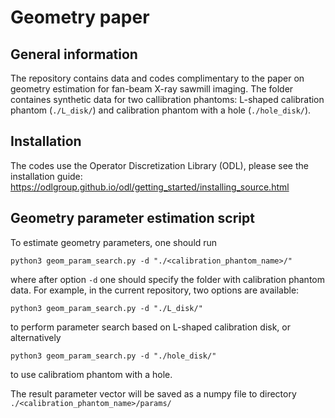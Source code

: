 # Geometry paper
## General information
The repository contains data and codes complimentary to the paper on geometry estimation for fan-beam X-ray sawmill imaging. The folder containes synthetic data for two callibration phantoms: L-shaped calibration phantom (```./L_disk/```) and calibration phantom with a hole (```./hole_disk/```).

## Installation
The codes use the Operator Discretization Library (ODL), please see the installation guide: https://odlgroup.github.io/odl/getting_started/installing_source.html

## Geometry parameter estimation script
To estimate geometry parameters, one should run 

```python3 geom_param_search.py -d "./<calibration_phantom_name>/"```

where after option ```-d``` one should specify the folder with calibration phantom data. For example, in the current repository, two options are available:

```python3 geom_param_search.py -d "./L_disk/"```

to perform parameter search based on L-shaped calibration disk, or alternatively 

```python3 geom_param_search.py -d "./hole_disk/"```

to use calibratiom phantom with a hole. 

The result parameter vector will be saved as a numpy file to directory ```./<calibration_phantom_name>/params/```
